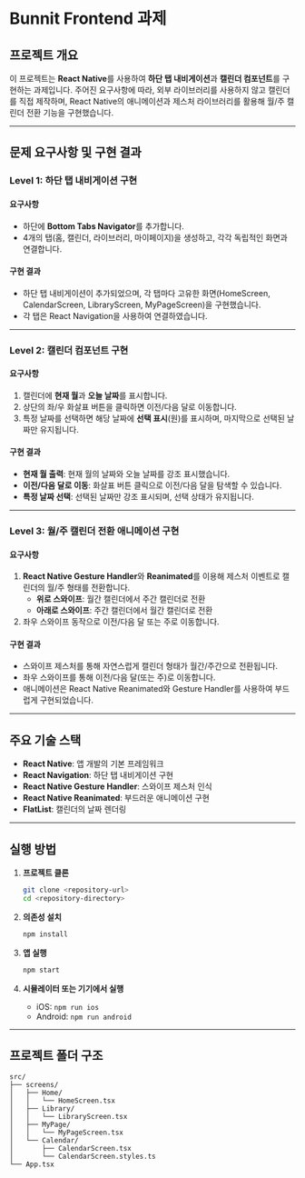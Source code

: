 # Bunnit Frontend 과제

## 프로젝트 개요

이 프로젝트는 **React Native**를 사용하여 **하단 탭 내비게이션**과 **캘린더 컴포넌트**를 구현하는 과제입니다. 주어진 요구사항에 따라, 외부 라이브러리를 사용하지 않고 캘린더를 직접 제작하며, React Native의 애니메이션과 제스처 라이브러리를 활용해 월/주 캘린더 전환 기능을 구현했습니다.

---

## 문제 요구사항 및 구현 결과

### Level 1: 하단 탭 내비게이션 구현

#### 요구사항

- 하단에 **Bottom Tabs Navigator**를 추가합니다.
- 4개의 탭(홈, 캘린더, 라이브러리, 마이페이지)을 생성하고, 각각 독립적인 화면과 연결합니다.

#### 구현 결과

- 하단 탭 내비게이션이 추가되었으며, 각 탭마다 고유한 화면(HomeScreen, CalendarScreen, LibraryScreen, MyPageScreen)을 구현했습니다.
- 각 탭은 React Navigation을 사용하여 연결하였습니다.

---

### Level 2: 캘린더 컴포넌트 구현

#### 요구사항

1. 캘린더에 **현재 월**과 **오늘 날짜**를 표시합니다.
2. 상단의 좌/우 화살표 버튼을 클릭하면 이전/다음 달로 이동합니다.
3. 특정 날짜를 선택하면 해당 날짜에 **선택 표시**(원)를 표시하며, 마지막으로 선택된 날짜만 유지됩니다.

#### 구현 결과

- **현재 월 출력**: 현재 월의 날짜와 오늘 날짜를 강조 표시했습니다.
- **이전/다음 달로 이동**: 화살표 버튼 클릭으로 이전/다음 달을 탐색할 수 있습니다.
- **특정 날짜 선택**: 선택된 날짜만 강조 표시되며, 선택 상태가 유지됩니다.

---

### Level 3: 월/주 캘린더 전환 애니메이션 구현

#### 요구사항

1. **React Native Gesture Handler**와 **Reanimated**를 이용해 제스처 이벤트로 캘린더의 월/주 형태를 전환합니다.
   - **위로 스와이프**: 월간 캘린더에서 주간 캘린더로 전환
   - **아래로 스와이프**: 주간 캘린더에서 월간 캘린더로 전환
2. 좌우 스와이프 동작으로 이전/다음 달 또는 주로 이동합니다.

#### 구현 결과

- 스와이프 제스처를 통해 자연스럽게 캘린더 형태가 월간/주간으로 전환됩니다.
- 좌우 스와이프를 통해 이전/다음 달(또는 주)로 이동합니다.
- 애니메이션은 React Native Reanimated와 Gesture Handler를 사용하여 부드럽게 구현되었습니다.

---

## 주요 기술 스택

- **React Native**: 앱 개발의 기본 프레임워크
- **React Navigation**: 하단 탭 내비게이션 구현
- **React Native Gesture Handler**: 스와이프 제스처 인식
- **React Native Reanimated**: 부드러운 애니메이션 구현
- **FlatList**: 캘린더의 날짜 렌더링

---

## 실행 방법

1. **프로젝트 클론**

   ```bash
   git clone <repository-url>
   cd <repository-directory>
   ```

2. **의존성 설치**

   ```bash
   npm install
   ```

3. **앱 실행**

   ```bash
   npm start
   ```

4. **시뮬레이터 또는 기기에서 실행**
   - iOS: `npm run ios`
   - Android: `npm run android`

---

## 프로젝트 폴더 구조

```plaintext
src/
├── screens/
│   ├── Home/
│   │   └── HomeScreen.tsx
│   ├── Library/
│   │   └── LibraryScreen.tsx
│   ├── MyPage/
│   │   └── MyPageScreen.tsx
│   └── Calendar/
│       ├── CalendarScreen.tsx
│       └── CalendarScreen.styles.ts
└── App.tsx
```
